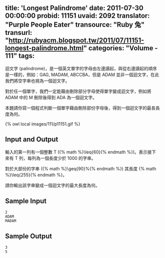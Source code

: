 title: 'Longest Palindrome'
date: 2011-07-30 00:00:00
probid: 11151
uvaid: 2092
translator: "Purple People Eater"
transource: "Ruby 兔"
transurl: "http://rubyacm.blogspot.tw/2011/07/11151-longest-palindrome.html"
categories: "Volume - 111"
tags:
---

迴文字 (palindrome)，是一個英文單字的字母由左邊讀起，與從右邊讀起的順序是一樣的，例如：GAG, MADAM, ABCCBA，但是 ADAM 並非一個迴文字，在此我們將空字串也視為一個迴文字。

對於任一個單字，我們一定能藉由刪除部分字母使得單字變成迴文字，例如將 ADAM 中的 M 刪除後得到 ADA 為一個迴文字。

本題請你寫一個程式判斷一個單字藉由刪除部份字母後，得到一個迴文字的最長長度為何。

{% owl local images/111/p11151.gif %}

<!-- more -->

## Input and Output ##

輸入的第一列有一個整數 T ({% math %}\leq{60}{% endmath %})。表示接下來有 T 列，每列為一個長度少於 1000 的字串。

對於大部份的字串 ({% math %}\geq{90}\%{% endmath %}) 其長度 {% math %}\leq{255}{% endmath %}。

請你輸出該字串變成一個迴文字的最大長度為何。

## Sample Input ##

	2
	ADAM
	MADAM

## Sample Output ##

	3
	5